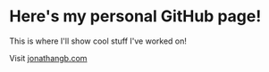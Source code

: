 # Here's my personal GitHub page!

This is where I'll show cool stuff I've worked on! 

Visit <a href="http://jonathangb.com">jonathangb.com</a>
